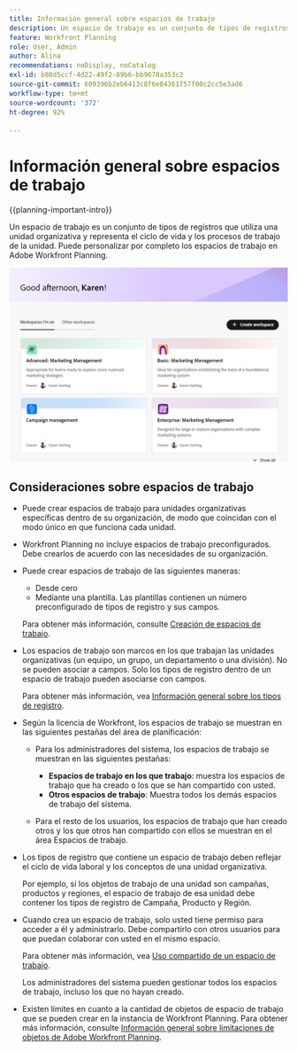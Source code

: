 ```yaml
---
title: Información general sobre espacios de trabajo
description: Un espacio de trabajo es un conjunto de tipos de registros que utiliza un equipo y que representa el ciclo de vida del trabajo del equipo. Puede personalizar por completo los espacios de trabajo en Adobe Workfront Planning para que coincidan con los flujos de trabajo de las unidades organizativas.
feature: Workfront Planning
role: User, Admin
author: Alina
recommendations: noDisplay, noCatalog
exl-id: b80d5ccf-4d22-49f2-89b6-bb9678a353c2
source-git-commit: 609396b2eb6413c8f6e84361757f00c2cc5e3ad6
workflow-type: tm+mt
source-wordcount: '372'
ht-degree: 92%

---
```


# Información general sobre espacios de trabajo

{{planning-important-intro}}

Un espacio de trabajo es un conjunto de tipos de registros que utiliza una unidad organizativa y representa el ciclo de vida y los procesos de trabajo de la unidad. Puede personalizar por completo los espacios de trabajo en Adobe Workfront Planning.


![Cuenta de administrador de página de aterrizaje de espacios de trabajo](assets/workspaces-landing-page-admin-account.png)

## Consideraciones sobre espacios de trabajo

* Puede crear espacios de trabajo para unidades organizativas específicas dentro de su organización, de modo que coincidan con el modo único en que funciona cada unidad.
* Workfront Planning no incluye espacios de trabajo preconfigurados. Debe crearlos de acuerdo con las necesidades de su organización.
* Puede crear espacios de trabajo de las siguientes maneras:

   * Desde cero
   * Mediante una plantilla. Las plantillas contienen un número preconfigurado de tipos de registro y sus campos.

  Para obtener más información, consulte [Creación de espacios de trabajo](/help/quicksilver/planning/architecture/create-workspaces.md).
* Los espacios de trabajo son marcos en los que trabajan las unidades organizativas (un equipo, un grupo, un departamento o una división). No se pueden asociar a campos. Solo los tipos de registro dentro de un espacio de trabajo pueden asociarse con campos.

  Para obtener más información, vea [Información general sobre los tipos de registro](/help/quicksilver/planning/architecture/overview-of-record-types.md).
* Según la licencia de Workfront, los espacios de trabajo se muestran en las siguientes pestañas del área de planificación:

   * Para los administradores del sistema, los espacios de trabajo se muestran en las siguientes pestañas:

      * **Espacios de trabajo en los que trabajo**: muestra los espacios de trabajo que ha creado o los que se han compartido con usted.
      * **Otros espacios de trabajo**: Muestra todos los demás espacios de trabajo del sistema.

   * Para el resto de los usuarios, los espacios de trabajo que han creado otros y los que otros han compartido con ellos se muestran en el área Espacios de trabajo.

* Los tipos de registro que contiene un espacio de trabajo deben reflejar el ciclo de vida laboral y los conceptos de una unidad organizativa.

  Por ejemplo, si los objetos de trabajo de una unidad son campañas, productos y regiones, el espacio de trabajo de esa unidad debe contener los tipos de registro de Campaña, Producto y Región.
* Cuando crea un espacio de trabajo, solo usted tiene permiso para acceder a él y administrarlo. Debe compartirlo con otros usuarios para que puedan colaborar con usted en el mismo espacio.

  Para obtener más información, vea [Uso compartido de un espacio de trabajo](/help/quicksilver/planning/access/share-workspaces.md).

  Los administradores del sistema pueden gestionar todos los espacios de trabajo, incluso los que no hayan creado.

<!--make this live with the GA: * There is no limit for how many workspaces you can create in your environment. However, we recommend not to have too many workspaces, as they could become hard to manage and your workflows might be too fragmented.-->

* Existen límites en cuanto a la cantidad de objetos de espacio de trabajo que se pueden crear en la instancia de Workfront Planning. Para obtener más información, consulte [Información general sobre limitaciones de objetos de Adobe Workfront Planning](/help/quicksilver/planning/general/limitations-overview.md).
